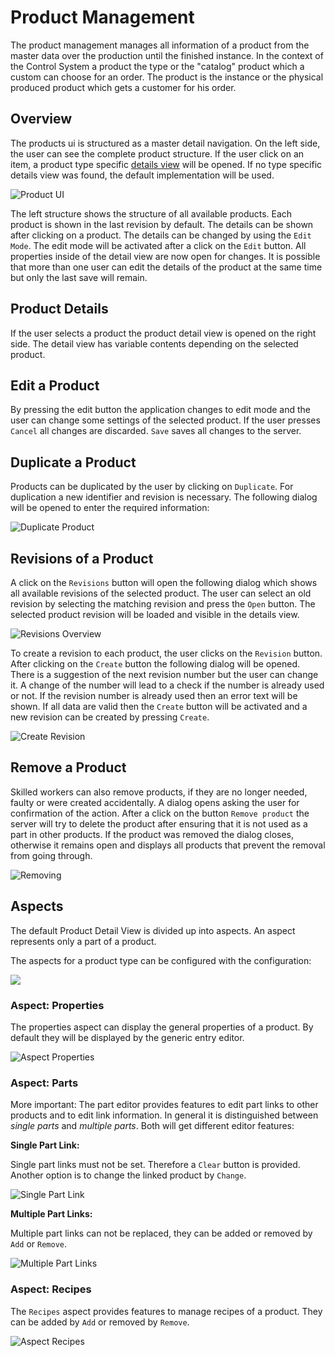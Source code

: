 # Product Management

The product management manages all information of a product from the master data over the production until the finished instance. In the context of the Control System a product the type or the "catalog" product which a custom can choose for an order. The product is the instance or the physical produced product which gets a customer for his order.

## Overview

The products ui is structured as a master detail navigation. On the left side, the user can see the complete product structure. If the user click on an item, a product type specific [details view](#product-details) will be opened. If no type specific details view was found, the default implementation will be used.

![Product UI](images/productUI.png)

The left structure shows the structure of all available products. Each product is shown in the last revision by default. The details can be shown after clicking on a product. The details can be changed by using the `Edit Mode`. The edit mode will be activated after a click on the `Edit` button. All properties inside of the detail view are now open for changes. It is possible that more than one user can edit the details of the product at the same time but only the last save will remain.

## Product Details

If the user selects a product the product detail view is opened on the right side. The detail view has variable contents depending on the selected product.

## Edit a Product

By pressing the edit button the application changes to edit mode and the user can change some settings of the selected product. If the user presses `Cancel` all changes are discarded. `Save` saves all changes to the server.

## Duplicate a Product

Products can be duplicated by the user by clicking on `Duplicate`. For duplication a new identifier and revision is necessary. The following dialog will be opened to enter the required information:

![Duplicate Product](images/productUIDuplicateDialog.png)

## Revisions of a Product

A click on the `Revisions` button will open the following dialog which shows all available revisions of the selected product. The user can select an old revision by selecting the matching revision and press the `Open` button. The selected product revision will be loaded and visible in the details view.

![Revisions Overview](images/productUIRevisionsDialog.png)

To create a revision to each product, the user clicks on the `Revision` button. After clicking on the `Create` button the following dialog will be opened. There is a suggestion of the next revision number but the user can change it.  A change of the number will lead to a check if the number is already used or not. If the revision number is already used then an error text will be shown. If all data are valid then the `Create` button will be activated and a new revision can be created by pressing `Create`.

![Create Revision](images/productUICreateRevision.png)

## Remove a Product

Skilled workers can also remove products, if they are no longer needed, faulty or were created accidentally. A dialog opens asking the user for confirmation of the action. After a click on the button `Remove product` the server will try to delete the product after ensuring that it is not used as a part in other products. If the product was removed the dialog closes, otherwise it remains open and displays all products that prevent the removal from going through.

![Removing](images/productUiRemoving.png)

## Aspects

The default Product Detail View is divided up into aspects. An aspect represents only a part of a product. 

The aspects for a product type can be configured with the configuration:

![](images/aspectConfigurator.png)

### Aspect: Properties

The properties aspect can display the general properties of a product. By default they will be displayed by the generic entry editor.

![Aspect Properties](images/productUIAspectProperties.png)

### Aspect: Parts

More important: The part editor provides features to edit part links to other products and to edit link information. In general it is distinguished between *single parts* and *multiple parts*. Both will get different editor features:

**Single Part Link:**

Single part links must not be set. Therefore a `Clear` button is provided. Another option is to change the linked product by `Change`.

![Single Part Link](images/productUIAspectPartsSingle.png)

**Multiple Part Links:**

Multiple part links can not be replaced, they can be added or removed by `Add` or `Remove`.

![Multiple Part Links](images/productUIAspectPartsMultiple.png)

### Aspect: Recipes

The `Recipes` aspect provides features to manage recipes of a product. They can be added by `Add` or removed by `Remove`.

![Aspect Recipes](images/productUIAspectRecipes.png)
